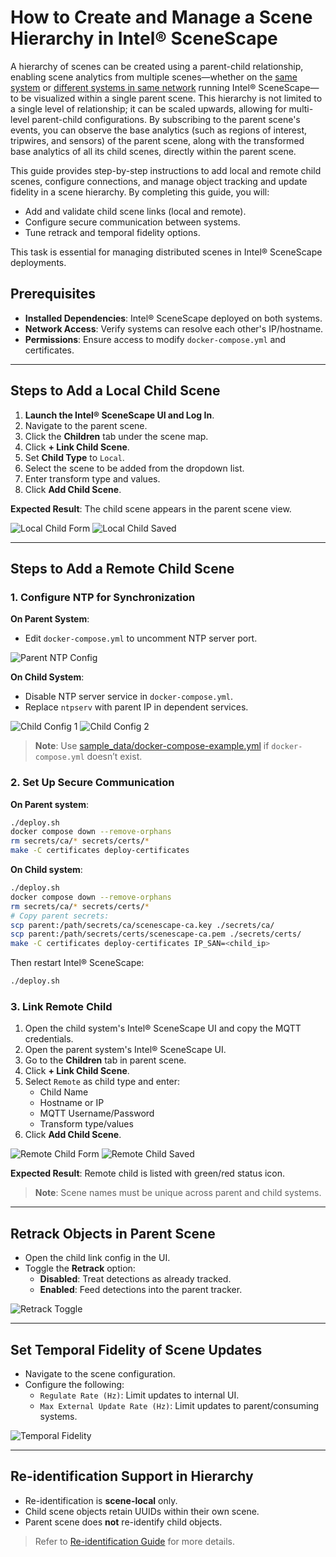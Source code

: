 # How to Create and Manage a Scene Hierarchy in Intel® SceneScape

A hierarchy of scenes can be created using a parent-child relationship, enabling scene analytics from multiple scenes—whether on the [same system](#steps-to-add-a-local-child-scene) or [different systems in same network](#steps-to-add-a-remote-child-scene) running Intel® SceneScape—to be visualized within a single parent scene. This hierarchy is not limited to a single level of relationship; it can be scaled upwards, allowing for multi-level parent-child configurations. By subscribing to the parent scene's events, you can observe the base analytics (such as regions of interest, tripwires, and sensors) of the parent scene, along with the transformed base analytics of all its child scenes, directly within the parent scene.

This guide provides step-by-step instructions to add local and remote child scenes, configure connections, and manage object tracking and update fidelity in a scene hierarchy. By completing this guide, you will:

- Add and validate child scene links (local and remote).
- Configure secure communication between systems.
- Tune retrack and temporal fidelity options.

This task is essential for managing distributed scenes in Intel® SceneScape deployments.

## Prerequisites

- **Installed Dependencies**: Intel® SceneScape deployed on both systems.
- **Network Access**: Verify systems can resolve each other's IP/hostname.
- **Permissions**: Ensure access to modify `docker-compose.yml` and certificates.

---

## Steps to Add a Local Child Scene

1. **Launch the Intel® SceneScape UI and Log In**.
2. Navigate to the parent scene.
3. Click the **Children** tab under the scene map.
4. Click **+ Link Child Scene**.
5. Set **Child Type** to `Local`.
6. Select the scene to be added from the dropdown list.
7. Enter transform type and values.
8. Click **Add Child Scene**.

**Expected Result**: The child scene appears in the parent scene view.

![Local Child Form](images/ui/local_child_link_form.png)
![Local Child Saved](images/ui/local_child_saved.png)

---

## Steps to Add a Remote Child Scene

### 1. Configure NTP for Synchronization

**On Parent System**:

- Edit `docker-compose.yml` to uncomment NTP server port.

![Parent NTP Config](images/parent_ntp_conf.png)

**On Child System**:

- Disable NTP server service in `docker-compose.yml`.
- Replace `ntpserv` with parent IP in dependent services.

![Child Config 1](images/child_ntp_conf_1.png)
![Child Config 2](images/child_ntp_conf_2.png)

> **Note**: Use [sample_data/docker-compose-example.yml](https://github.com/open-edge-platform/scenescape/blob/main/sample_data/docker-compose-example.yml) if `docker-compose.yml` doesn’t exist.

### 2. Set Up Secure Communication

**On Parent system**:

```bash
./deploy.sh
docker compose down --remove-orphans
rm secrets/ca/* secrets/certs/*
make -C certificates deploy-certificates
```

**On Child system**:

```bash
./deploy.sh
docker compose down --remove-orphans
rm secrets/ca/* secrets/certs/*
# Copy parent secrets:
scp parent:/path/secrets/ca/scenescape-ca.key ./secrets/ca/
scp parent:/path/secrets/certs/scenescape-ca.pem ./secrets/certs/
make -C certificates deploy-certificates IP_SAN=<child_ip>
```

Then restart Intel® SceneScape:

```bash
./deploy.sh
```

### 3. Link Remote Child

1. Open the child system's Intel® SceneScape UI and copy the MQTT credentials.
2. Open the parent system's Intel® SceneScape UI.
3. Go to the **Children** tab in parent scene.
4. Click **+ Link Child Scene**.
5. Select `Remote` as child type and enter:
   - Child Name
   - Hostname or IP
   - MQTT Username/Password
   - Transform type/values
6. Click **Add Child Scene**.

![Remote Child Form](images/ui/remote_child_link_form.png)
![Remote Child Saved](images/ui/remote_child_saved.png)

**Expected Result**: Remote child is listed with green/red status icon.

> **Note**: Scene names must be unique across parent and child systems.

---

## Retrack Objects in Parent Scene

- Open the child link config in the UI.
- Toggle the **Retrack** option:
  - **Disabled**: Treat detections as already tracked.
  - **Enabled**: Feed detections into the parent tracker.

![Retrack Toggle](images/ui/child-link-retrack.png)

---

## Set Temporal Fidelity of Scene Updates

- Navigate to the scene configuration.
- Configure the following:
  - `Regulate Rate (Hz)`: Limit updates to internal UI.
  - `Max External Update Rate (Hz)`: Limit updates to parent/consuming systems.

![Temporal Fidelity](images/ui/temporal-fidelity.png)

---

## Re-identification Support in Hierarchy

- Re-identification is **scene-local** only.
- Child scene objects retain UUIDs within their own scene.
- Parent scene does **not** re-identify child objects.

> Refer to [Re-identification Guide](How-to-enable-reidentification.md) for more details.

